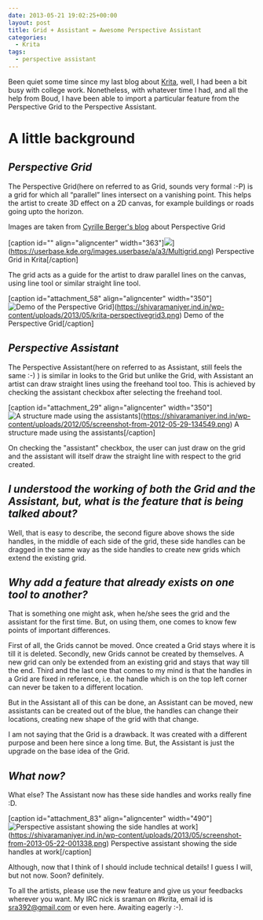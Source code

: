 ```yaml
---
date: 2013-05-21 19:02:25+00:00
layout: post
title: Grid + Assistant = Awesome Perspective Assistant
categories:
  - Krita
tags:
  - perspective assistant
---
```


Been quiet some time since my last blog about [Krita](https://www.krita.org), well, I had been a bit busy with college work. Nonetheless, with whatever time I had, and all the help from Boud, I have been able to import a particular feature from the Perspective Grid to the Perspective Assistant.

# A little background

## _Perspective Grid_

The Perspective Grid(here on referred to as Grid, sounds very formal :-P) is a grid for which all “parallel” lines intersect on a vanishing point. This helps the artist to create 3D effect on a 2D canvas, for example buildings or roads going upto the horizon.

Images are taken from [Cyrille Berger's blog](http://blog.cberger.net/2006/07/22/perspective-grid/) about Perspective Grid

[caption id="" align="aligncenter" width="363"]![](https://userbase.kde.org/images.userbase/a/a3/Multigrid.png)](https://userbase.kde.org/images.userbase/a/a3/Multigrid.png) Perspective Grid in Krita[/caption]

The grid acts as a guide for the artist to draw parallel lines on the canvas, using line tool or similar straight line tool.

[caption id="attachment_58" align="aligncenter" width="350"]![Demo of the Perspective Grid](https://shivaramaniyer.ind.in/wp-content/uploads/2013/05/krita-perspectivegrid3.png?w=584)](https://shivaramaniyer.ind.in/wp-content/uploads/2013/05/krita-perspectivegrid3.png) Demo of the Perspective Grid[/caption]

## _Perspective Assistant_

The Perspective Assistant(here on referred to as Assistant, still feels the same :-) ) is similar in looks to the Grid but unlike the Grid, with Assistant an artist can draw straight lines using the freehand tool too. This is achieved by checking the assistant checkbox after selecting the freehand tool.

[caption id="attachment_29" align="aligncenter" width="350"]![A structure made using the assistants](https://shivaramaniyer.ind.in/wp-content/uploads/2012/05/screenshot-from-2012-05-29-134549.png?w=584)](https://shivaramaniyer.ind.in/wp-content/uploads/2012/05/screenshot-from-2012-05-29-134549.png) A structure made using the assistants[/caption]

On checking the "assistant" checkbox, the user can just draw on the grid and the assistant will itself draw the straight line with respect to the grid created.

## _I understood the working of both the Grid and the Assistant, but, what is the feature that is being talked about?_

Well, that is easy to describe, the second figure above shows the side handles, in the middle of each side of the grid, these side handles can be dragged in the same way as the side handles to create new grids which extend the existing grid.

## _Why add a feature that already exists on one tool to another?_

That is something one might ask, when he/she sees the grid and the assistant for the first time. But, on using them, one comes to know few points of important differences.

First of all, the Grids cannot be moved. Once created a Grid stays where it is till it is deleted. Secondly, new Grids cannot be created by themselves. A new grid can only be extended from an existing grid and stays that way till the end. Third and the last one that comes to my mind is that the handles in a Grid are fixed in reference, i.e. the handle which is on the top left corner can never be taken to a different location.

But in the Assistant all of this can be done, an Assistant can be moved, new assistants can be created out of the blue, the handles can change their locations, creating new shape of the grid with that change.

I am not saying that the Grid is a drawback. It was created with a different purpose and been here since a long time. But, the Assistant is just the upgrade on the base idea of the Grid.

## _What now?_

What else? The Assistant now has these side handles and works really fine :D.

[caption id="attachment_83" align="aligncenter" width="490"]![Perspective assistant showing the side handles at work](https://shivaramaniyer.ind.in/wp-content/uploads/2013/05/screenshot-from-2013-05-22-001338.png?w=490)](https://shivaramaniyer.ind.in/wp-content/uploads/2013/05/screenshot-from-2013-05-22-001338.png) Perspective assistant showing the side handles at work[/caption]

Although, now that I think of I should include technical details! I guess I will, but not now. Soon? definitely.

To all the artists, please use the new feature and give us your feedbacks wherever you want. My IRC nick is sraman on #krita, email id is [sra392@gmail.com](mailto:sra392@gmail.com) or even here. Awaiting eagerly :-).
